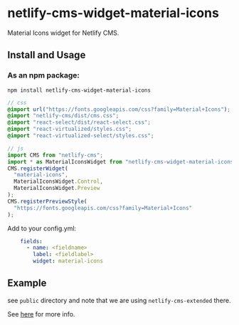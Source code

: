 # netlify-cms-widget-material-icons

Material Icons widget for Netlify CMS.

## Install and Usage

### As an npm package:

```shell
npm install netlify-cms-widget-material-icons
```

```scss
// css
@import url("https://fonts.googleapis.com/css?family=Material+Icons");
@import "netlify-cms/dist/cms.css";
@import "react-select/dist/react-select.css";
@import "react-virtualized/styles.css";
@import "react-virtualized-select/styles.css";
```

```js
// js
import CMS from "netlify-cms";
import * as MaterialIconsWidget from "netlify-cms-widget-material-icons";
CMS.registerWidget(
  "material-icons",
  MaterialIconsWidget.Control,
  MaterialIconsWidget.Preview
);
CMS.registerPreviewStyle(
  "https://fonts.googleapis.com/css?family=Material+Icons"
);
```

Add to your config.yml:

```yaml
    fields:
      - name: <fieldname>
        label: <fieldlabel>
        widget: material-icons
```

## Example

see `public` directory and note that we are using `netlify-cms-extended` there.

See [here](https://github.com/netlify/netlify-cms/pull/1292)
for more info.

